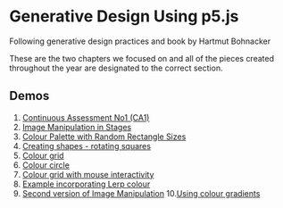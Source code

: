 # Generative Design Using p5.js 
Following generative design practices and book by Hartmut Bohnacker

These are the two chapters we focused on and all of the pieces created throughout the year are designated to the correct section.
## Demos

1. [Continuous Assessment No1 (CA1)](CA1/)
2. [Image Manipulation in Stages](ImageManipulationInSteps/)
3. [Colour Palette with Random Rectangle Sizes](colorPaletteRandomRects/)
4. [Creating shapes - rotating squares](exercise01_SQUARE/)
5. [Colour grid](exercise02_GRID/)
6. [Colour circle](exercise03_CIRCLE/)
7. [Colour grid with mouse interactivity](exercise04_GRID2/)
8. [Example incorporating Lerp colour](exrcise05_LERP_COLOUR/)
9. [Second version of Image Manipulation](exercise06_ImgManipulation/)
10.[Using colour gradients](exercise07_GRADIENTS/)


